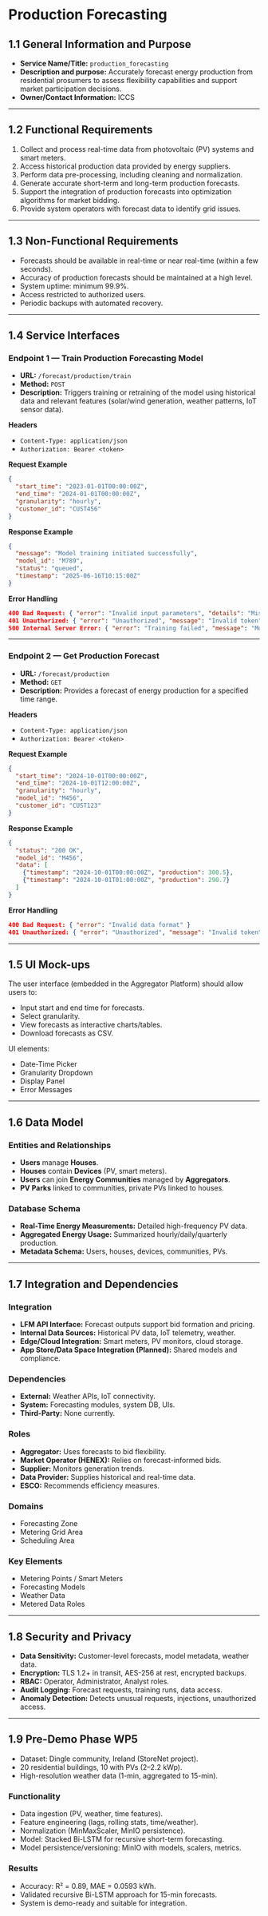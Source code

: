 # Production Forecasting

## 1.1 General Information and Purpose
- **Service Name/Title:** `production_forecasting`
- **Description and purpose:** Accurately forecast energy production from residential prosumers to assess flexibility capabilities and support market participation decisions.
- **Owner/Contact Information:** ICCS

---

## 1.2 Functional Requirements
1. Collect and process real-time data from photovoltaic (PV) systems and smart meters.  
2. Access historical production data provided by energy suppliers.  
3. Perform data pre-processing, including cleaning and normalization.  
4. Generate accurate short-term and long-term production forecasts.  
5. Support the integration of production forecasts into optimization algorithms for market bidding.  
6. Provide system operators with forecast data to identify grid issues.  

---

## 1.3 Non-Functional Requirements
- Forecasts should be available in real-time or near real-time (within a few seconds).  
- Accuracy of production forecasts should be maintained at a high level.  
- System uptime: minimum 99.9%.  
- Access restricted to authorized users.  
- Periodic backups with automated recovery.  

---

## 1.4 Service Interfaces

### Endpoint 1 — Train Production Forecasting Model
- **URL:** `/forecast/production/train`  
- **Method:** `POST`  
- **Description:** Triggers training or retraining of the model using historical data and relevant features (solar/wind generation, weather patterns, IoT sensor data).  

**Headers**  
- `Content-Type: application/json`  
- `Authorization: Bearer <token>`  

**Request Example**
```json
{
  "start_time": "2023-01-01T00:00:00Z",
  "end_time": "2024-01-01T00:00:00Z",
  "granularity": "hourly",
  "customer_id": "CUST456"
}
```

**Response Example**
```json
{
  "message": "Model training initiated successfully",
  "model_id": "M789",
  "status": "queued",
  "timestamp": "2025-06-16T10:15:00Z"
}
```

**Error Handling**
```json
400 Bad Request: { "error": "Invalid input parameters", "details": "Missing start_time or invalid granularity" }
401 Unauthorized: { "error": "Unauthorized", "message": "Invalid token" }
500 Internal Server Error: { "error": "Training failed", "message": "Model could not be trained due to internal error" }
```

---

### Endpoint 2 — Get Production Forecast
- **URL:** `/forecast/production`  
- **Method:** `GET`  
- **Description:** Provides a forecast of energy production for a specified time range.  

**Headers**  
- `Content-Type: application/json`  
- `Authorization: Bearer <token>`  

**Request Example**
```json
{
  "start_time": "2024-10-01T00:00:00Z",
  "end_time": "2024-10-01T12:00:00Z",
  "granularity": "hourly",
  "model_id": "M456",
  "customer_id": "CUST123"
}
```

**Response Example**
```json
{
  "status": "200 OK",
  "model_id": "M456",
  "data": [
    {"timestamp": "2024-10-01T00:00:00Z", "production": 300.5},
    {"timestamp": "2024-10-01T01:00:00Z", "production": 290.7}
  ]
}
```

**Error Handling**
```json
400 Bad Request: { "error": "Invalid data format" }
401 Unauthorized: { "error": "Unauthorized", "message": "Invalid token" }
```

---

## 1.5 UI Mock-ups
The user interface (embedded in the Aggregator Platform) should allow users to:  
- Input start and end time for forecasts.  
- Select granularity.  
- View forecasts as interactive charts/tables.  
- Download forecasts as CSV.  

UI elements:  
- Date-Time Picker  
- Granularity Dropdown  
- Display Panel  
- Error Messages  

---

## 1.6 Data Model

### Entities and Relationships
- **Users** manage **Houses**.  
- **Houses** contain **Devices** (PV, smart meters).  
- **Users** can join **Energy Communities** managed by **Aggregators**.  
- **PV Parks** linked to communities, private PVs linked to houses.  

### Database Schema
- **Real-Time Energy Measurements:** Detailed high-frequency PV data.  
- **Aggregated Energy Usage:** Summarized hourly/daily/quarterly production.  
- **Metadata Schema:** Users, houses, devices, communities, PVs.  

---

## 1.7 Integration and Dependencies

### Integration
- **LFM API Interface:** Forecast outputs support bid formation and pricing.  
- **Internal Data Sources:** Historical PV data, IoT telemetry, weather.  
- **Edge/Cloud Integration:** Smart meters, PV monitors, cloud storage.  
- **App Store/Data Space Integration (Planned):** Shared models and compliance.  

### Dependencies
- **External:** Weather APIs, IoT connectivity.  
- **System:** Forecasting modules, system DB, UIs.  
- **Third-Party:** None currently.  

### Roles
- **Aggregator:** Uses forecasts to bid flexibility.  
- **Market Operator (HENEX):** Relies on forecast-informed bids.  
- **Supplier:** Monitors generation trends.  
- **Data Provider:** Supplies historical and real-time data.  
- **ESCO:** Recommends efficiency measures.  

### Domains
- Forecasting Zone  
- Metering Grid Area  
- Scheduling Area  

### Key Elements
- Metering Points / Smart Meters  
- Forecasting Models  
- Weather Data  
- Metered Data Roles  

---

## 1.8 Security and Privacy
- **Data Sensitivity:** Customer-level forecasts, model metadata, weather data.  
- **Encryption:** TLS 1.2+ in transit, AES-256 at rest, encrypted backups.  
- **RBAC:** Operator, Administrator, Analyst roles.  
- **Audit Logging:** Forecast requests, training runs, data access.  
- **Anomaly Detection:** Detects unusual requests, injections, unauthorized access.  

---

## 1.9 Pre-Demo Phase WP5
- Dataset: Dingle community, Ireland (StoreNet project).  
- 20 residential buildings, 10 with PVs (2–2.2 kWp).  
- High-resolution weather data (1-min, aggregated to 15-min).  

### Functionality
- Data ingestion (PV, weather, time features).  
- Feature engineering (lags, rolling stats, time/weather).  
- Normalization (MinMaxScaler, MinIO persistence).  
- Model: Stacked Bi-LSTM for recursive short-term forecasting.  
- Model persistence/versioning: MinIO with models, scalers, metrics.  

### Results
- Accuracy: R² = 0.89, MAE = 0.0593 kWh.  
- Validated recursive Bi-LSTM approach for 15-min forecasts.  
- System is demo-ready and suitable for integration.    
